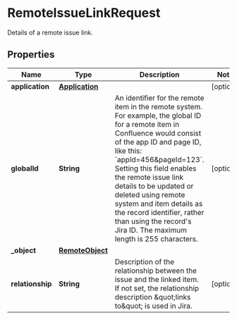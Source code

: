 

# RemoteIssueLinkRequest

Details of a remote issue link.

## Properties

| Name | Type | Description | Notes |
|------------ | ------------- | ------------- | -------------|
|**application** | [**Application**](Application.md) |  |  [optional] |
|**globalId** | **String** | An identifier for the remote item in the remote system. For example, the global ID for a remote item in Confluence would consist of the app ID and page ID, like this: &#x60;appId&#x3D;456&amp;pageId&#x3D;123&#x60;.  Setting this field enables the remote issue link details to be updated or deleted using remote system and item details as the record identifier, rather than using the record&#39;s Jira ID.  The maximum length is 255 characters. |  [optional] |
|**_object** | [**RemoteObject**](RemoteObject.md) |  |  |
|**relationship** | **String** | Description of the relationship between the issue and the linked item. If not set, the relationship description \&quot;links to\&quot; is used in Jira. |  [optional] |



